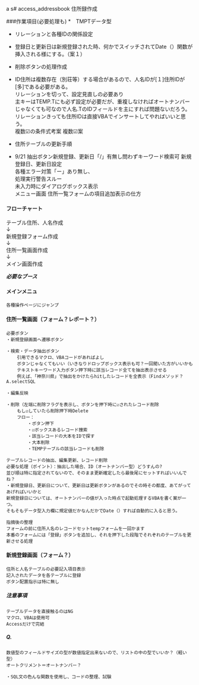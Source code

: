 a s# access_addressbook
住所録作成  

###作業項目(必要処理も)
*　TMPTデータ型
* リレーションと各種IDの関係設定  
* 登録日と更新日は新規登録された時、何かでスイッチされてDate（）関数が挿入される様にする。（案１）   
* 削除ボタンの処理作成

* ID住所は複数存在（別荘等）する場合があるので、人名IDが[１]住所IDが[多]である必要がある。  
	リレーションを切って、設定見直しの必要あり  
	主キーはTEMP.Tにも必ず設定が必要だが、重複しなければオートナンバーじゃなくても可なので人名.TのIDフィールドを主にすれば問題ないだろう。  
	リレーションきっても住所IDは直接VBAでインサートしてやればいいと思う。  
	複数☑の条件式考案
	複数☑案
* 住所テーブルの更新手順

* 9/21
	抽出ボタン新規登録、更新日「/」有無し問わずキーワード検索可
	新規登録日、更新日設定  
	各種エラー対策「ー」あり無し、  
	処理実行警告スルー  
	未入力時にダイアログボックス表示  
	メニュー画面
	住所一覧フォームの項目追加表示の仕方  

#### フローチャート
テーブル住所、人名作成  
↓  
新規登録フォーム作成  
↓  
住所一覧画面作成  
↓  
メイン画面作成  

***必要なブース***  
#### メインメニュ  
	各種操作ページにジャンプ  
#### 住所一覧画面（フォーム？レポート？）  
	必要ボタン
	・新規登録画面へ遷移ボタン

	・検索・データ抽出ボタン
		引用できるマクロ、VBAコードがあればよし
		ボタンじゃなくてもいい（いきなりドロップボックス表示も可？一回聞いた方がいいかも
		テキストキーワード入力ボタン押下時に該当レコード全てを抽出表示させる
		例えば、「神奈川県」で抽出をかけたらhitしたレコードを全表示（Findメソッド？A.selectSQL

	・編集反映

	・削除（左端に削除フラグを表示し、ボタンを押下時に☑されたレコード削除
		もし☑していたら削除押下時Delete
		フロー：
			・ボタン押下
			・☑ボックスあるレコード捜索
			・該当レコードの大本をIDで探す
			・大本削除
			・TEMPテーブルの該当レコードも削除

	テーブルレコードの抽出、編集更新、レコード削除  
	必要な処理（ポイント）：抽出した場合、ID（オートナンバー型）どうすんの?
	並び順は特に指定されてないので、そのまま更新確定したら最後尾にセットすればいいんでね？
	・新規登録日、更新日について、更新日は更新ボタンがあるのでその時その都度、あてがってあげればいいかと
	新規登録日については、オートナンバーの値が入った時点で起動処理するVBAを書く案が一つ。
	そもそもデータ型入力欄に規定値だかなんだかでDate（）すれば自動的に入ると思う。

	指摘後の整理
	フォームの前に住所人名のレコードセットtempフォームを一回かます
	本番のフォームには「登録」ボタンを追加し、それを押下した段階でそれぞれのテーブルを更新させる処理
#### 新規登録画面（フォーム？）  
	住所と人名テーブルの必要記入項目表示
	記入されたデータを各テーブルに登録
	ボタン配置指示は特に無し  

##### 注意事項　　  
	テーブルデータを直接触るのはNG  
	マクロ、VBAは使用可  
	Accessだけで完結

##### Q.
	数値型のフィールドサイズの型が数値指定出来ないので、リストの中の型でいいか？（軽い型）
	オートクリメント＝オートナンバー？

	・SQL文の色んな関数を使用し、コードの整理、試験

